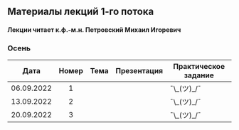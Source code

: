 ## Материалы лекций 1-го потока 
#### Лекции читает  к.ф.-м.н. Петровский Михаил Игоревич

### Осень

| Дата | Номер | Тема | Презентация | Практическое задание |
| :---: | :---: | --- | --- | --- |
| 06.09.2022 | 1 | |  | ¯\\\_(ツ)\_/¯ |
| 13.09.2022 | 2 | | | ¯\\\_(ツ)\_/¯ |
| 20.09.2022 | 3 | | | ¯\\\_(ツ)\_/¯ |



